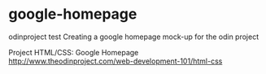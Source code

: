 # google-homepage
odinproject test
Creating a google homepage mock-up for the odin project

Project HTML/CSS: Google Homepage
http://www.theodinproject.com/web-development-101/html-css
